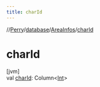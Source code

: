 ```yaml
---
title: charId
---
```

//[Perry](../../../index.html)/[database](../index.html)/[AreaInfos](index.html)/[charId](char-id.html)



# charId



[jvm]\
val [charId](char-id.html): Column&lt;[Int](https://kotlinlang.org/api/latest/jvm/stdlib/kotlin/-int/index.html)&gt;




